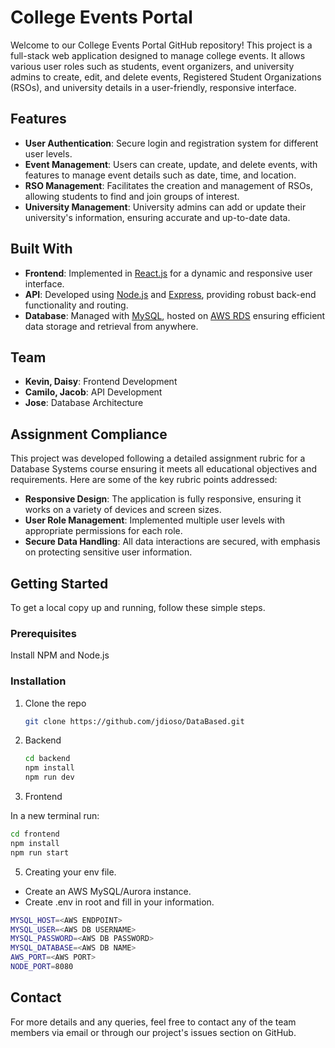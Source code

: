 # College Events Portal

Welcome to our College Events Portal GitHub repository! This project is a full-stack web application designed to manage college events. It allows various user roles such as students, event organizers, and university admins to create, edit, and delete events, Registered Student Organizations (RSOs), and university details in a user-friendly, responsive interface.

## Features

- **User Authentication**: Secure login and registration system for different user levels.
- **Event Management**: Users can create, update, and delete events, with features to manage event details such as date, time, and location.
- **RSO Management**: Facilitates the creation and management of RSOs, allowing students to find and join groups of interest.
- **University Management**: University admins can add or update their university's information, ensuring accurate and up-to-date data.

## Built With

- **Frontend**: Implemented in [React.js](https://reactjs.org/) for a dynamic and responsive user interface.
- **API**: Developed using [Node.js](https://nodejs.org/) and [Express](https://expressjs.com/), providing robust back-end functionality and routing.
- **Database**: Managed with [MySQL](https://www.mysql.com/), hosted on [AWS RDS](https://aws.amazon.com/rds/) ensuring efficient data storage and retrieval from anywhere.

## Team

- **Kevin, Daisy**: Frontend Development
- **Camilo, Jacob**: API Development
- **Jose**: Database Architecture

## Assignment Compliance

This project was developed following a detailed assignment rubric for a Database Systems course ensuring it meets all educational objectives and requirements. Here are some of the key rubric points addressed:

- **Responsive Design**: The application is fully responsive, ensuring it works on a variety of devices and screen sizes.
- **User Role Management**: Implemented multiple user levels with appropriate permissions for each role.
- **Secure Data Handling**: All data interactions are secured, with emphasis on protecting sensitive user information.

## Getting Started

To get a local copy up and running, follow these simple steps.

### Prerequisites

Install NPM and Node.js

### Installation

1. Clone the repo
   ```sh
   git clone https://github.com/jdioso/DataBased.git
   ```
2. Backend
   ```sh
   cd backend
   npm install
   npm run dev
   ```
3. Frontend

In a new terminal run:
``` sh
cd frontend
npm install
npm run start
```
5. Creating your env file.
- Create an AWS MySQL/Aurora instance.
- Create .env in root and fill in your information.
``` sh
MYSQL_HOST=<AWS ENDPOINT>
MYSQL_USER=<AWS DB USERNAME>
MYSQL_PASSWORD=<AWS DB PASSWORD>
MYSQL_DATABASE=<AWS DB NAME>
AWS_PORT=<AWS PORT>
NODE_PORT=8080
```
  
## Contact

For more details and any queries, feel free to contact any of the team members via email or through our project's issues section on GitHub.

